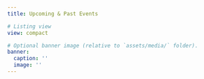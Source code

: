 ```yaml
---
title: Upcoming & Past Events

# Listing view
view: compact

# Optional banner image (relative to `assets/media/` folder).
banner:
  caption: ''
  image: ''
---
```

